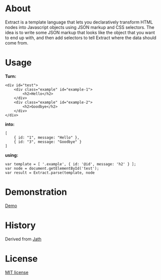# About

Extract is a template language that lets you declaratively transform HTML nodes into
Javascript objects using JSON markup and CSS selectors. The idea is to write
some JSON markup that looks like the object that you want to end up with, and then
add selectors to tell Extract where the data should come from.

# Usage

**Turn:**

	<div id="test">
		<div class="example" id="example-1">
			<h2>Hello</h2>
		</div>
		<div class="example" id="example-2">
			<h2>Goodbye</h2>
		</div>
	</div>

**into:**

	[
		{ id: "1", message: "Hello" },
		{ id: "3", message: "Goodbye" }
	]

**using:**

	var template = [ '.example', { id: '@id', message: 'h2' } ];
	var node = document.getElementById('test');
	var result = Extract.parse(template, node
	
# Demonstration

[Demo](http://git.macropus.org/extract/demo/)

# History

Derived from [Jath](https://github.com/dnewcome/jath)

# License

[MIT license](http://git.macropus.org/mit-license/)
